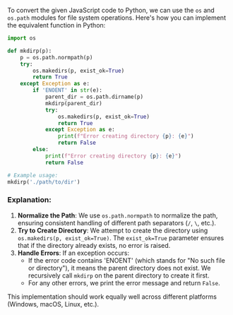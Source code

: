  To convert the given JavaScript code to Python, we can use the `os` and `os.path` modules for file system operations. Here's how you can implement the equivalent function in Python:

```python
import os

def mkdirp(p):
    p = os.path.normpath(p)
    try:
        os.makedirs(p, exist_ok=True)
        return True
    except Exception as e:
        if 'ENOENT' in str(e):
            parent_dir = os.path.dirname(p)
            mkdirp(parent_dir)
            try:
                os.makedirs(p, exist_ok=True)
                return True
            except Exception as e:
                print(f"Error creating directory {p}: {e}")
                return False
        else:
            print(f"Error creating directory {p}: {e}")
            return False

# Example usage:
mkdirp('./path/to/dir')
```

### Explanation:
1. **Normalize the Path**: We use `os.path.normpath` to normalize the path, ensuring consistent handling of different path separators (`/`, `\`, etc.).
2. **Try to Create Directory**: We attempt to create the directory using `os.makedirs(p, exist_ok=True)`. The `exist_ok=True` parameter ensures that if the directory already exists, no error is raised.
3. **Handle Errors**: If an exception occurs:
   - If the error code contains 'ENOENT' (which stands for "No such file or directory"), it means the parent directory does not exist. We recursively call `mkdirp` on the parent directory to create it first.
   - For any other errors, we print the error message and return `False`.

This implementation should work equally well across different platforms (Windows, macOS, Linux, etc.).
